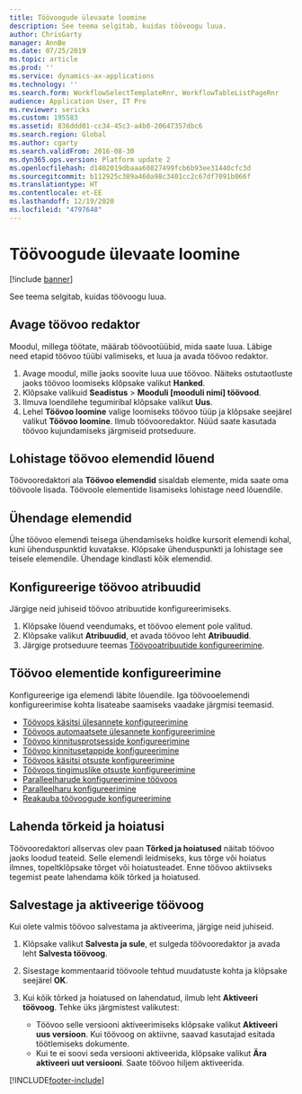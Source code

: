 ```yaml
---
title: Töövoogude ülevaate loomine
description: See teema selgitab, kuidas töövoogu luua.
author: ChrisGarty
manager: AnnBe
ms.date: 07/25/2019
ms.topic: article
ms.prod: ''
ms.service: dynamics-ax-applications
ms.technology: ''
ms.search.form: WorkflowSelectTemplateRnr, WorkflowTableListPageRnr
audience: Application User, IT Pro
ms.reviewer: sericks
ms.custom: 195583
ms.assetid: 836ddd01-cc34-45c3-a4b0-20647357dbc6
ms.search.region: Global
ms.author: cgarty
ms.search.validFrom: 2016-08-30
ms.dyn365.ops.version: Platform update 2
ms.openlocfilehash: d1402019dbaaa60827499fcb6b93ee31440cfc3d
ms.sourcegitcommit: b112925c389a460a98c3401cc2c67df7091b066f
ms.translationtype: HT
ms.contentlocale: et-EE
ms.lasthandoff: 12/19/2020
ms.locfileid: "4797648"
---
```

# <a name="create-workflows-overview"></a>Töövoogude ülevaate loomine

[!include [banner](../includes/banner.md)]

See teema selgitab, kuidas töövoogu luua.

## <a name="open-the-workflow-editor"></a>Avage töövoo redaktor

Moodul, millega töötate, määrab töövootüübid, mida saate luua. Läbige need etapid töövoo tüübi valimiseks, et luua ja avada töövoo redaktor.

1. Avage moodul, mille jaoks soovite luua uue töövoo. Näiteks ostutaotluste jaoks töövoo loomiseks klõpsake valikut **Hanked**.
2. Klõpsake valikuid **Seadistus** &gt; **Mooduli \[mooduli nimi\] töövood**.
3. Ilmuva loendilehe tegumiribal klõpsake valikut **Uus**.
4. Lehel **Töövoo loomine** valige loomiseks töövoo tüüp ja klõpsake seejärel valikut **Töövoo loomine**. Ilmub töövooredaktor. Nüüd saate kasutada töövoo kujundamiseks järgmiseid protseduure.

## <a name="drag-workflow-elements-onto-the-canvas"></a>Lohistage töövoo elemendid lõuend

Töövooredaktori ala **Töövoo elemendid** sisaldab elemente, mida saate oma töövoole lisada. Töövoole elementide lisamiseks lohistage need lõuendile.

## <a name="connect-the-elements"></a>Ühendage elemendid

Ühe töövoo elemendi teisega ühendamiseks hoidke kursorit elemendi kohal, kuni ühenduspunktid kuvatakse. Klõpsake ühenduspunkti ja lohistage see teisele elemendile. Ühendage kindlasti kõik elemendid.

## <a name="configure-the-properties-of-the-workflow"></a>Konfigureerige töövoo atribuudid

Järgige neid juhiseid töövoo atribuutide konfigureerimiseks.

1. Klõpsake lõuend veendumaks, et töövoo element pole valitud.
2. Klõpsake valikut **Atribuudid**, et avada töövoo leht **Atribuudid**.
3. Järgige protseduure teemas [Töövooatribuutide konfigureerimine](configure-workflow-properties.md).

## <a name="configure-the-elements-of-the-workflow"></a>Töövoo elementide konfigureerimine

Konfigureerige iga elemendi läbite lõuendile. Iga töövooelemendi konfigureerimise kohta lisateabe saamiseks vaadake järgmisi teemasid.

- [Töövoos käsitsi ülesannete konfigureerimine](configure-manual-task-workflow.md)
- [Töövoos automaatsete ülesannete konfigureerimine](configure-automated-task-workflow.md)
- [Töövoo kinnitusprotsesside konfigureerimine](configure-approval-process-workflow.md)
- [Töövoo kinnitusetappide konfigureerimine](configure-approval-step-workflow.md)
- [Töövoos käsitsi otsuste konfigureerimine](configure-manual-decision-workflow.md)
- [Töövoos tingimuslike otsuste konfigureerimine](configure-conditional-decision-workflow.md)
- [Paralleelharude konfigureerimine töövoos](configure-parallel-activity-workflow.md)
- [Paralleelharu konfigureerimine](configure-parallel-branch-workflow.md)
- [Reakauba töövoogude konfigureerimine](configure-line-item-workflow.md)

## <a name="resolve-any-errors-or-warnings"></a>Lahenda tõrkeid ja hoiatusi

Töövooredaktori allservas olev paan **Tõrked ja hoiatused** näitab töövoo jaoks loodud teateid. Selle elemendi leidmiseks, kus tõrge või hoiatus ilmnes, topeltklõpsake tõrget või hoiatusteadet. Enne töövoo aktiivseks tegemist peate lahendama kõik tõrked ja hoiatused.

## <a name="save-and-activate-the-workflow"></a>Salvestage ja aktiveerige töövoog

Kui olete valmis töövoo salvestama ja aktiveerima, järgige neid juhiseid.

1. Klõpsake valikut **Salvesta ja sule**, et sulgeda töövooredaktor ja avada leht **Salvesta töövoog**.
2. Sisestage kommentaarid töövoole tehtud muudatuste kohta ja klõpsake seejärel **OK**.
3. Kui kõik tõrked ja hoiatused on lahendatud, ilmub leht **Aktiveeri töövoog**. Tehke üks järgmistest valikutest:

    - Töövoo selle versiooni aktiveerimiseks klõpsake valikut **Aktiveeri uus versioon**. Kui töövoog on aktiivne, saavad kasutajad esitada töötlemiseks dokumente.
    - Kui te ei soovi seda versiooni aktiveerida, klõpsake valikut **Ära aktiveeri uut versiooni**. Saate töövoo hiljem aktiveerida.


[!INCLUDE[footer-include](../../../includes/footer-banner.md)]